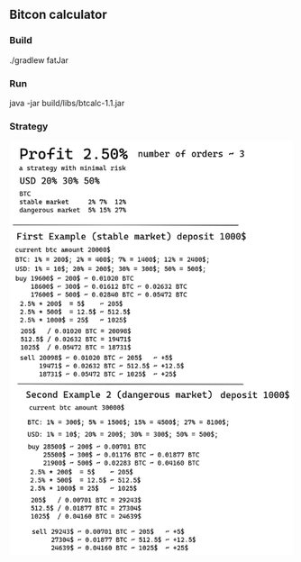 ## Bitcon calculator

### Build
./gradlew fatJar

### Run
java -jar build/libs/btcalc-1.1.jar

### Strategy
![strategy](guide/btcalc.png?raw=true "strategy")
